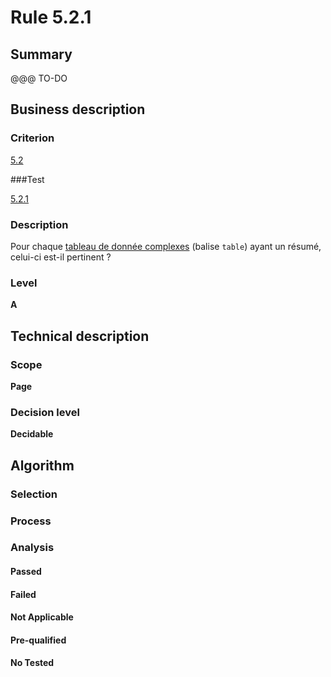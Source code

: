 # Rule 5.2.1

## Summary

@@@ TO-DO

## Business description

### Criterion

[5.2](http://references.modernisation.gouv.fr/referentiel-technique-0#crit-5-2)

###Test

[5.2.1](http://references.modernisation.gouv.fr/referentiel-technique-0#test-5-2-1)

### Description

Pour chaque <a href="http://references.modernisation.gouv.fr/referentiel-technique-0#mTabDonneeC">tableau de donn&eacute;e complexes</a> (balise `table`) ayant un r&eacute;sum&eacute;, celui-ci est-il pertinent ?

### Level

**A**

## Technical description

### Scope

**Page**

### Decision level

**Decidable**

## Algorithm

### Selection

### Process

### Analysis

#### Passed

#### Failed

#### Not Applicable

#### Pre-qualified

#### No Tested 






